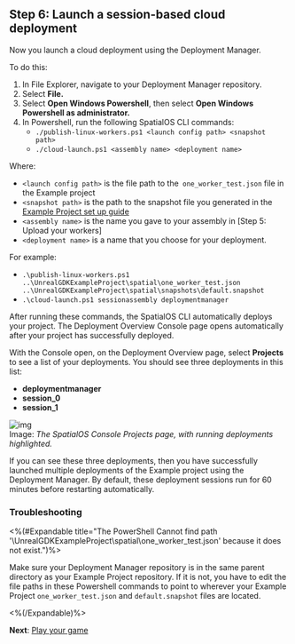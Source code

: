 ## Step 6: Launch a session-based cloud deployment

Now you launch a cloud deployment using the Deployment Manager.

To do this: 

1. In File Explorer, navigate to your Deployment Manager repository.
1. Select **File.**
1. Select **Open Windows Powershell**, then select **Open Windows Powershell as administrator.**
1. In Powershell, run the following SpatialOS CLI commands: 
	* `./publish-linux-workers.ps1 <launch config path> <snapshot path>`
	* `./cloud-launch.ps1 <assembly name> <deployment name>`

Where:

* `<launch config path>` is the file path to the` one_worker_test.json` file in the Example project
* `<snapshot path>` is the path to the snapshot file you generated in the [Example Project set up guide]({{urlRoot}}/content/get-started/example-project/exampleproject-local-deployment)
*  `<assembly name>` is the name you gave to your assembly in [Step 5: Upload your workers]
*  `<deployment name>` is a name that you choose for your deployment. 
	

For example: 

* `.\publish-linux-workers.ps1 ..\UnrealGDKExampleProject\spatial\one_worker_test.json ..\UnrealGDKExampleProject\spatial\snapshots\default.snapshot`
* `.\cloud-launch.ps1 sessionassembly deploymentmanager`

After running these commands, the SpatialOS CLI automatically deploys your project. The Deployment Overview Console page opens automatically after your project has successfully deployed.

With the Console open, on the Deployment Overview page, select **Projects** to see a list of your deployments. You should see three deployments in this list: 

* **deploymentmanager**
* **session_0**
* **session_1**

![img]({{assetRoot}}assets/deployment-manager/deploymentmgr-consoledeployments.png)<br/>
Image: *The SpatialOS Console Projects page,  with running deployments highlighted.*

If you can see these three deployments, then you have successfully launched multiple deployments of the Example project using the Deployment Manager. By default, these deployment sessions run for 60 minutes before restarting automatically. 

### Troubleshooting

<%(#Expandable title="The PowerShell Cannot find path '\UnrealGDKExampleProject\spatial\one_worker_test.json' because it does not exist.")%>

Make sure your Deployment Manager repository is in the same parent directory as your Example Project repository. If it is not, you have to edit the file paths in these Powershell commands to point to wherever your Example Project `one_worker_test.json` and `default.snapshot` files are located. 

<%(/Expandable)%>

**Next**: [Play your game]({{urlRoot}}/content/tutorials/deployment-manager/tutorial-deploymentmgr-play)
